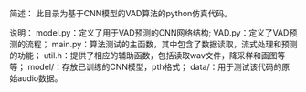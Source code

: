 简述：
	此目录为基于CNN模型的VAD算法的python仿真代码。

说明：
	model.py：定义了用于VAD预测的CNN网络结构;
	VAD.py：定义了VAD预测的流程；
	main.py：算法测试的主函数，其中包含了数据读取，流式处理和预测的功能；
	util.h：提供了相应的辅助函数，包括读取wav文件，降采样和画图等等；
	model/：存放已训练的CNN模型，pth格式；
	data/：用于测试该代码的原始audio数据。
